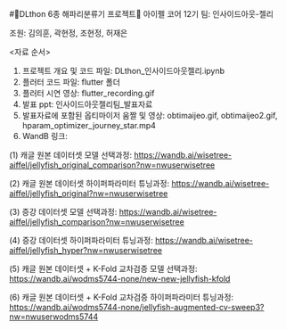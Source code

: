 #🪼DLthon 6종 해파리분류기 프로젝트🪼
아이펠 코어 12기 팀: 인사이드아웃-젤리

조원: 김의훈, 곽현정, 조현정, 허재은

<자료 순서>
1. 프로젝트 개요 및 코드 파일: DLthon_인사이드아웃젤리.ipynb
2. 플러터 코드 파일: flutter 폴더
3. 플러터 시연 영상: flutter_recording.gif
4. 발표 ppt: 인사이드아웃젤리팀_발표자료
5. 발표자료에 포함된 옵티마이저 움짤 및 영상: obtimaijeo.gif, obtimaijeo2.gif, hparam_optimizer_journey_star.mp4
6. WandB 링크:

(1) 캐글 원본 데이터셋 모델 선택과정: https://wandb.ai/wisetree-aiffel/jellyfish_original_comparison?nw=nwuserwisetree

(2) 캐글 원본 데이터셋 하이퍼파라미터 튜닝과정: https://wandb.ai/wisetree-aiffel/jellyfish_original?nw=nwuserwisetree

(3) 증강 데이터셋 모델 선택과정: https://wandb.ai/wisetree-aiffel/jellyfish_comparison?nw=nwuserwisetree

(4) 증강 데이터셋 하이퍼파라미터 튜닝과정: https://wandb.ai/wisetree-aiffel/jellyfish_hyper?nw=nwuserwisetree

(5) 캐글 원본 데이터셋 + K-Fold 교차검증 모델 선택과정: https://wandb.ai/wodms5744-none/new-new-jellyfish-kfold

(6) 캐글 원본 데이터셋 + K-Fold 교차검증 하이퍼파라미터 튜닝과정: https://wandb.ai/wodms5744-none/jellyfish-augmented-cv-sweep3?nw=nwuserwodms5744
